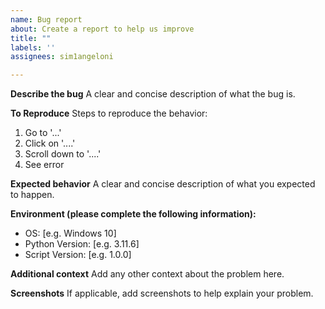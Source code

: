 ```yaml
---
name: Bug report
about: Create a report to help us improve
title: ""
labels: ''
assignees: sim1angeloni

---
```


**Describe the bug**
A clear and concise description of what the bug is.

**To Reproduce**
Steps to reproduce the behavior:
1. Go to '...'
2. Click on '....'
3. Scroll down to '....'
4. See error

**Expected behavior**
A clear and concise description of what you expected to happen.

**Environment (please complete the following information):**
 - OS: [e.g. Windows 10]
 - Python Version: [e.g. 3.11.6]
 - Script Version: [e.g. 1.0.0]

**Additional context**
Add any other context about the problem here.

**Screenshots**
If applicable, add screenshots to help explain your problem.
